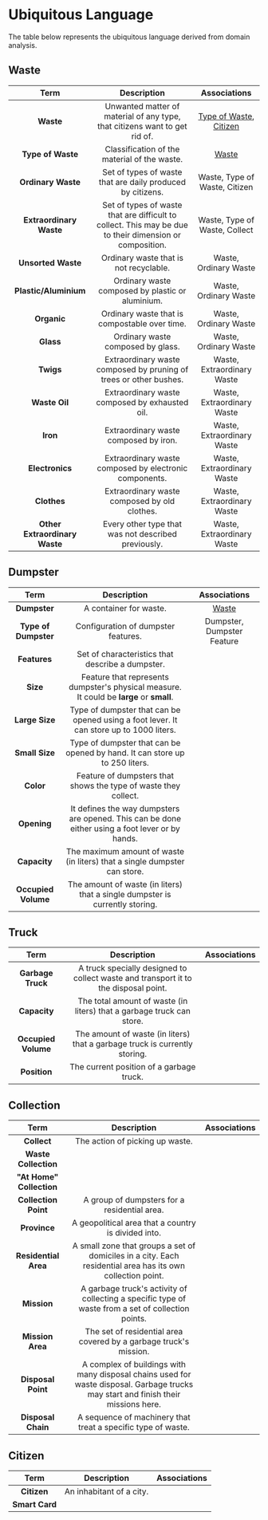 # Ubiquitous Language
The table below represents the ubiquitous language derived from domain analysis.

## Waste
|             Term              |                                               Description                                               |                 Associations                 |
|:-----------------------------:|:-------------------------------------------------------------------------------------------------------:|:--------------------------------------------:|
|           **Waste**           |               Unwanted matter of material of any type, that citizens want to get rid of.                | [Type of Waste](#waste), [Citizen](#citizen) |
|       **Type of Waste**       |                              Classification of the material of the waste.                               |               [Waste](#waste)                |
|      **Ordinary Waste**       |                       Set of types of waste that are daily produced by citizens.                        |        Waste, Type of Waste, Citizen         |
|    **Extraordinary Waste**    | Set of types of waste that are difficult to collect. This may be due to their dimension or composition. |        Waste, Type of Waste, Collect         |
|      **Unsorted Waste**       |                                 Ordinary waste that is not recyclable.                                  |            Waste, Ordinary Waste             |
|     **Plastic/Aluminium**     |                            Ordinary waste composed by plastic or aluminium.                             |            Waste, Ordinary Waste             |
|          **Organic**          |                              Ordinary waste that is compostable over time.                              |            Waste, Ordinary Waste             |
|           **Glass**           |                                    Ordinary waste composed by glass.                                    |            Waste, Ordinary Waste             |
|           **Twigs**           |                    Extraordinary waste composed by pruning of trees or other bushes.                    |          Waste, Extraordinary Waste          |
|         **Waste Oil**         |                             Extraordinary waste composed by exhausted oil.                              |          Waste, Extraordinary Waste          |
|           **Iron**            |                                  Extraordinary waste composed by iron.                                  |          Waste, Extraordinary Waste          |
|        **Electronics**        |                         Extraordinary waste composed by electronic components.                          |          Waste, Extraordinary Waste          |
|          **Clothes**          |                              Extraordinary waste composed by old clothes.                               |          Waste, Extraordinary Waste          |
| **Other Extraordinary Waste** |                           Every other type that was not described previously.                           |          Waste, Extraordinary Waste          |

## Dumpster
|         Term         |                                           Description                                            |        Associations        |
|:--------------------:|:------------------------------------------------------------------------------------------------:|:--------------------------:|
|     **Dumpster**     |                                      A container for waste.                                      |      [Waste](#waste)       |
| **Type of Dumpster** |                               Configuration of dumpster features.                                | Dumpster, Dumpster Feature |
|     **Features**     |                         Set of characteristics that describe a dumpster.                         |                            |
|       **Size**       |     Feature that represents dumpster's physical measure. It could be **large** or **small**.     |                            |
|    **Large Size**    |     Type of dumpster that can be opened using a foot lever. It can store up to 1000 liters.      |                            |
|    **Small Size**    |           Type of dumpster that can be opened by hand. It can store up to 250 liters.            |                            |
|      **Color**       |                 Feature of dumpsters that shows the type of waste they collect.                  |                            |
|     **Opening**      | It defines the way dumpsters are opened. This can be done either using a foot lever or by hands. |                            |
|     **Capacity**     |            The maximum amount of waste (in liters) that a single dumpster can store.             |                            |
| **Occupied Volume**  |           The amount of waste (in liters) that a single dumpster is currently storing.           |                            |

## Truck
|        Term         |                                     Description                                     | Associations |
|:-------------------:|:-----------------------------------------------------------------------------------:|:------------:|
|  **Garbage Truck**  | A truck specially designed to collect waste and transport it to the disposal point. |              |
|    **Capacity**     |        The total amount of waste (in liters) that a garbage truck can store.        |              |
| **Occupied Volume** |     The amount of waste (in liters) that a garbage truck is currently storing.      |              |
|    **Position**     |                      The current position of a garbage truck.                       |              |

## Collection
|           Term           |                                                            Description                                                             | Associations |
|:------------------------:|:----------------------------------------------------------------------------------------------------------------------------------:|:------------:|
|       **Collect**        |                                                  The action of picking up waste.                                                   |              |
|   **Waste Collection**   |                                                                                                                                    |              |
| **"At Home" Collection** |                                                                                                                                    |              |
|   **Collection Point**   |                                            A group of dumpsters for a residential area.                                            |              |
|       **Province**       |                                        A geopolitical area that a country is divided into.                                         |              |
|   **Residential Area**   |             A small zone that groups a set of domiciles in a city. Each residential area has its own collection point.             |              |
|       **Mission**        |                 A garbage truck's activity of collecting a specific type of waste from a set of collection points.                 |              |
|     **Mission Area**     |                                 The set of residential area covered by a garbage truck's mission.                                  |              |
|    **Disposal Point**    | A complex of buildings with many disposal chains used for waste disposal. Garbage trucks may start and finish their missions here. |              |
|    **Disposal Chain**    |                                    A sequence of machinery that treat a specific type of waste.                                    |              |

## Citizen
|      Term      |       Description        | Associations |
|:--------------:|:------------------------:|:------------:|
|  **Citizen**   | An inhabitant of a city. |              |
| **Smart Card** |                          |              |
